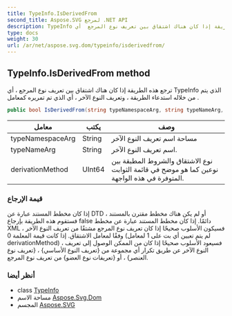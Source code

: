 ```yaml
---
title: TypeInfo.IsDerivedFrom
second_title: Aspose.SVG لمرجع .NET API
description: TypeInfo طريقة. ترجع هذه الطريقة إذا كان هناك اشتقاق بين تعريف نوع المرجع  أي TypeInfo الذي يتم من خلاله استدعاء الطريقة  وتعريف النوع الآخر  أي الذي تم تمريره كمعامل .
type: docs
weight: 30
url: /ar/net/aspose.svg.dom/typeinfo/isderivedfrom/
---
```

## TypeInfo.IsDerivedFrom method

ترجع هذه الطريقة إذا كان هناك اشتقاق بين تعريف نوع المرجع ، أي TypeInfo الذي يتم من خلاله استدعاء الطريقة ، وتعريف النوع الآخر ، أي الذي تم تمريره كمعامل .

```csharp
public bool IsDerivedFrom(string typeNamespaceArg, string typeNameArg, ulong derivationMethod)
```

| معامل | يكتب | وصف |
| --- | --- | --- |
| typeNamespaceArg | String | مساحة اسم تعريف النوع الآخر |
| typeNameArg | String | اسم تعريف النوع الآخر. |
| derivationMethod | UInt64 | نوع الاشتقاق والشروط المطبقة بين نوعين كما هو موضح في قائمة الثوابت المتوفرة في هذه الواجهة. |

### قيمة الإرجاع

إذا كان مخطط المستند عبارة عن DTD أو لم يكن هناك مخطط مقترن بالمستند ، فستقوم هذه الطريقة بإرجاع false دائمًا. إذا كان مخطط المستند عبارة عن مخطط XML ، فسيكون الأسلوب صحيحًا إذا كان تعريف نوع المرجع مشتقًا من تعريف النوع الآخر وفقًا لمعامل الاشتقاق. إذا كانت قيمة المعلمة 0 (لم يتم تعيين أي بت على 1 لمعامل derivationMethod) ، فسيعود الأسلوب صحيحًا إذا كان من الممكن الوصول إلى تعريف النوع الآخر عن طريق تكرار أي مجموعة من {تعريف النوع الأساسي} ، {تعريف نوع العنصر} ، أو {تعريفات نوع العضو} من تعريف نوع المرجع.

### أنظر أيضا

* class [TypeInfo](../)
* مساحة الاسم [Aspose.Svg.Dom](../../typeinfo/)
* المجسم [Aspose.SVG](../../../)


